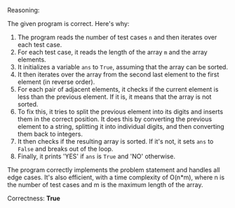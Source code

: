 Reasoning:

The given program is correct. Here's why:

1. The program reads the number of test cases `n` and then iterates over each test case.
2. For each test case, it reads the length of the array `m` and the array elements.
3. It initializes a variable `ans` to `True`, assuming that the array can be sorted.
4. It then iterates over the array from the second last element to the first element (in reverse order).
5. For each pair of adjacent elements, it checks if the current element is less than the previous element. If it is, it means that the array is not sorted.
6. To fix this, it tries to split the previous element into its digits and inserts them in the correct position. It does this by converting the previous element to a string, splitting it into individual digits, and then converting them back to integers.
7. It then checks if the resulting array is sorted. If it's not, it sets `ans` to `False` and breaks out of the loop.
8. Finally, it prints 'YES' if `ans` is `True` and 'NO' otherwise.

The program correctly implements the problem statement and handles all edge cases. It's also efficient, with a time complexity of O(n*m), where n is the number of test cases and m is the maximum length of the array.

Correctness: **True**